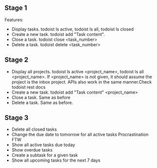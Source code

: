 ## Stage 1

Features:

- Display tasks. todoist ls active, todoist ls all, todoist ls closed
- Create a new task. todoist add "Task content".
- Close a task. todoist close <task_number>
- Delete a task. todoist delete <task_number>

## Stage 2

- Display all projects. todoist ls active <project_name>, todoist ls all <project_name>. If <project_name> is not given, it should assume the project is the inbox project. APIs also work in the same manner.Check todoist rest docs
- Create a new task. todoist add "Task content" <project_name>
- Close a task. Same as before
- Delete a task. Same as before.

## Stage 3
- Delete all closed tasks
- Change the due date to tomorrow for all active tasks Procrastination FTW
- Show all active tasks due today
- Show overdue tasks
- Create a subtask for a given task
- Show all upcoming tasks for the next 7 days